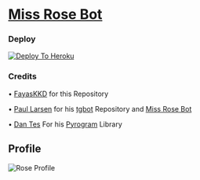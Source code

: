 # [Miss Rose Bot](https://t.me/MissRose_bot)

### Deploy

[![Deploy To Heroku](https://www.herokucdn.com/deploy/button.svg)](https://heroku.com/deploy?template=https://github.com/bot-support/Miss-Rose-Bot)


### Credits

• [FayasKKD](https://github.com/FayasKKD/Bio) for this Repository 

• [Paul Larsen](https://github.com/PaulSonOfLars) for his [tgbot](https://github.com/PaulSonOfLars/tgbot) Repository and [Miss Rose Bot](https://t.me/MissRose_bot)

• [Dan Tes](https://github.com/delivrance) For his [Pyrogram](https://docs.pyrogram.org/) Library

## Profile

![Rose Profile](https://telegra.ph/file/718d48493d1fb11197d8b.jpg)
